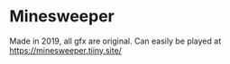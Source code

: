 # Minesweeper
Made in 2019, all gfx are original. Can easily be played at https://minesweeper.tiiny.site/


